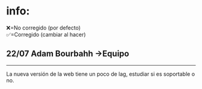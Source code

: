 # info:
❌=No corregido (por defecto) <br>
✅=Corregido (cambiar al hacer)
## 22/07 Adam Bourbahh ->Equipo
---
La nueva versión de la web tiene un poco de lag, estudiar si es soportable o no.
